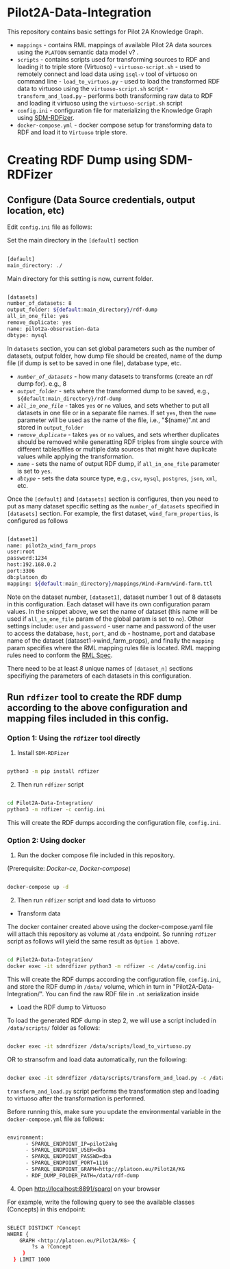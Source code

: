 # Pilot2A-Data-Integration

This repository contains basic settings for Pilot 2A Knowledge Graph. 

- `mappings` - contains RML mappings of available Pilot 2A data sources using the `PLATOON` semantic data model v? .
- `scripts` - contains scripts used for transforming sources to RDF and loading it to triple store (Virtuoso)
      - `virtuoso-script.sh`  - used to remotely connect and load data using `isql-v` tool of virtuoso on command line
      - `load_to_virtuos.py` - used to load the transformed RDF data to virtuoso using the `virtuoso-script.sh` script
      - `transform_and_load.py` - performs both transforming raw data to RDF and loading it virtuoso using the `virtuoso-script.sh` script
- `config.ini` - configuration file for materializing the Knowledge Graph using [SDM-RDFizer](https://github.com/SDM-TIB/SDM-RDFizer).
- `docker-compose.yml` - docker compose setup for transforming data to RDF and load it to `Virtuoso` triple store.

# Creating RDF Dump using SDM-RDFizer


## Configure (Data Source credentials, output location, etc)

Edit `config.ini` file as follows:

Set the main directory in the `[default]` section 

```bash
	
[default]
main_directory: ./

```
Main directory for this setting is now, current folder. 

```bash

[datasets]
number_of_datasets: 8
output_folder: ${default:main_directory}/rdf-dump
all_in_one_file: yes
remove_duplicate: yes
name: pilot2a-observation-data	
dbtype: mysql
```


In `datasets` section, you can set global parameters such as the number of datasets, output folder, how dump file should be created, name of the dump file (if dump is set to be saved in one file), database type, etc.

-  *`number_of_datasets`* - how many datasets to transforms (create an rdf dump for). e.g., 8
- *`output_folder`* - sets where the transformed dump to be saved, e.g., `${default:main_directory}/rdf-dump` 
- *`all_in_one_file`* - takes `yes` or `no` values, and sets whether to put all datasets in one file or in a separate file names. If set `yes`, then the `name` parameter will be used as the name of the file, i.e., "$(name)".nt and stored in `output_folder`
- *`remove_duplicate`* - takes `yes` or `no` values, and sets wherther duplicates should be removed while generatting RDF triples from single source with different tables/files or multiple data sources that might have duplicate values while applying the transformation.
- *`name`* - sets the name of output RDF dump, if `all_in_one_file` parameter is set to `yes`.
- *`dbtype`* - sets the data source type, e.g., `csv`, `mysql`, `postgres`, `json`, `xml`, etc.

Once the `[default]` and `[datasets]` section is configures, then you need to put as many dataset specific setting as the `number_of_datasets` specified in `[datasets]` section.
For example, the first dataset, `wind_farm_properties`, is configured as follows

```bash

[dataset1]
name: pilot2a_wind_farm_props
user:root
password:1234
host:192.168.0.2
port:3306
db:platoon_db
mapping: ${default:main_directory}/mappings/Wind-Farm/wind-farm.ttl

```

Note on the dataset number, `[dataset1]`, dataset number 1 out of 8 datasets in this configuration. Each dataset will have its own configuration param values. In the snippet above, we set the name of dataset (this name will be used if `all_in_one_file` param of the global param is set to `no`). Other settings include: `user` and `password` - user name and password of the user to access the database, `host`, `port`, and `db` - hostname, port and database name of the dataset (dataset1->wind_farm_props), and finally the `mapping` param specifies where the RML mapping rules file is located. RML mapping rules need to conform the [RML Spec](http://rml.io/specs/rml/).

There need to be at least *8* unique names of `[dataset_n]` sections specifiying the parameters of each datasets in this configuration.

## Run `rdfizer` tool to create the RDF dump according to the above configuration and mapping files included in this config.

### Option 1: Using the `rdfizer` tool directly 

1. Install `SDM-RDFizer`

```bash

python3 -m pip install rdfizer

```

2. Then run `rdfizer` script

```bash

cd Pilot2A-Data-Integration/
python3 -m rdfizer -c config.ini

```

This will create the RDF dumps according the configuration file, `config.ini`.

### Option 2: Using docker

1. Run the docker compose file included in this repository.

(Prerequisite: *Docker-ce*, *Docker-compose*)

```bash

docker-compose up -d

```

2. Then run `rdfizer` script and load data to virtuoso

- Transform data 

The docker container created above using the docker-compose.yaml file will attach this repository as volume at `/data` endpoint. So running `rdfizer` script as follows will yield the same result as `Option 1` above.

```bash

cd Pilot2A-Data-Integration/
docker exec -it sdmrdfizer python3 -m rdfizer -c /data/config.ini 

```

This will create the RDF dumps according the configuration file, `config.ini`, and store the RDF dump in `/data/` volume, which in turn in "Pilot2A-Data-Integration/".
You can find the raw RDF file in `.nt` serialization inside 

- Load the RDF dump to Virtuoso


To load the generated RDF dump in step 2, we will use a script included in `/data/scripts/` folder as follows:

```bash

docker exec -it sdmrdfizer /data/scripts/load_to_virtuoso.py 

```

OR to stransofrm and load data automatically, run the following:

```bash

docker exec -it sdmrdfizer /data/scripts/transform_and_load.py -c /data/config.ini 

```

`transform_and_load.py` script performs the transformation step and loading to virtuoso after the transformation is performed.

Before running this, make sure you update the environmental variable in the `docker-compose.yml` file as follows:


```bash

environment:
      - SPARQL_ENDPOINT_IP=pilot2akg
      - SPARQL_ENDPOINT_USER=dba
      - SPARQL_ENDPOINT_PASSWD=dba
      - SPARQL_ENDPOINT_PORT=1116
      - SPARQL_ENDPOINT_GRAPH=http://platoon.eu/Pilot2A/KG 
      - RDF_DUMP_FOLDER_PATH=/data/rdf-dump

```

4. Open [http://localhost:8891/sparql](http://localhost:8891/sparql) on your browser

For example, write the following query to see the available classes (Concepts) in this endpoint:

```bash

SELECT DISTINCT ?Concept
WHERE {
	GRAPH <http://platoon.eu/Pilot2A/KG> {
		?s a ?Concept
	 }
  } LIMIT 1000

```